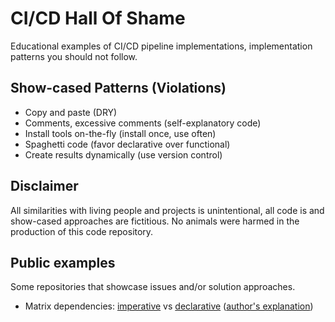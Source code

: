 CI/CD Hall Of Shame
===================

Educational examples of CI/CD pipeline implementations,
implementation patterns you should not follow.

Show-cased Patterns (Violations)
--------------------------------

- Copy and paste (DRY)
- Comments, excessive comments (self-explanatory code)
- Install tools on-the-fly (install once, use often)
- Spaghetti code (favor declarative over functional)
- Create results dynamically (use version control)

Disclaimer
----------

All similarities with living people and projects is unintentional,
all code is and show-cased approaches are fictitious. No animals
were harmed in the production of this code repository.

Public examples
---------------

Some repositories that showcase issues and/or solution approaches.

- Matrix dependencies: [imperative](
    https://gitlab.com/StanfordLegion/legion/blob/master/.gitlab-ci.yml) vs [declarative](
    https://gitlab.com/StanfordLegion/legion/blob/master/.travis.yml) ([author's explanation](
    https://gitlab.com/gitlab-org/gitlab/issues/15356#note_272255100))
